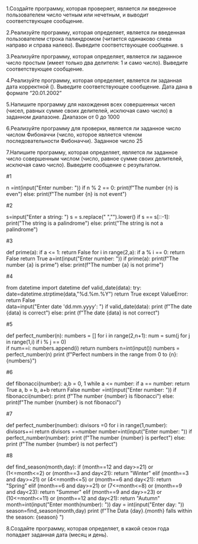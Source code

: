 1.Создайте программу, которая проверяет, является ли введенное пользователем число четным или нечетным, и выводит соответствующее сообщение.


2.Реализуйте программу, которая определяет, является ли введенная пользователем строка палиндромом (читается одинаково слева направо и справа налево). Выведите соответствующее сообщение.
s

3.Реализуйте программу, которая определяет, является ли заданное число простым (имеет только два делителя: 1 и само число). Выведите соответствующее сообщение.

4.Реализуйте программу, которая определяет, является ли заданная дата корректной (). Выведите соответствующее сообщение.
Дата дана в формате “20.01.2002”




5.Напишите программу для нахождения всех совершенных чисел (чисел, равных сумме своих делителей, исключая само число) в заданном диапазоне. Диапазон от 0 до 1000

6.Реализуйте программу для проверки, является ли заданное число числом Фибоначчи (число, которое является членом последовательности Фибоначчи). Заданное число 25

7.Напишите программу, которая определяет, является ли заданное число совершенным числом (число, равное сумме своих делителей, исключая само число). Выведите сообщение с результатом.

#1

n =int(input("Enter number: "))
if n % 2 == 0:
    print(f"The number {n} is even")
else:
    print(f"The number {n} is not event")

#2

s=input("Enter a string: ")
s = s.replace(" ","").lower()
if s == s[::-1]:
    print("The string is a palindrome")
else:
    print("The string is not a palindrome")

#3

def prime(a):
    if a <= 1:
        return False
    for i in range(2,a):
        if a % i == 0:
            return False
    return True
a=int(input("Enter number: "))
if prime(a):
    print(f"The number {a} is prime")
else:
    print(f"The number {a} is not prime")

#4

from datetime import datetime
def valid_date(data):
    try:
        date=datetime.strptime(data,"%d.%m.%Y")
        return True
    except ValueError:
        return False    
data=input("Enter date 'dd.mm.yyyy': ")
if valid_date(data):
    print (f"The date {data} is correct")
else:
    print (f"The date {data} is not correct")

#5 

def perfect_number(n):
    numbers = []
    for i in range(2,n+1):
        num = sum(j for j in range(1,i) if i % j == 0)       
        if num==i:
            numbers.append(i)
    return numbers
n=int(input())
numbers = perfect_number(n)
print (f"Perfect numbers in the range from 0 to {n}: {numbers}")

#6

def fibonacci(number):
    a,b = 0, 1
    while a <= number:
        if a == number:
            return True
        a, b = b, a+b
    return False
number =int(input("Enter number: "))
if fibonacci(number):
    print (f"The number {number} is fibonacci")
else:
    print(f"The number {number} is not fibonacci")

#7

def perfect_number(number):
    divisors =0
    for i in range(1,number):
        divisors+=i
    return divisors ==number
number=int(input("Enter number: "))
if perfect_number(number):
    print (f"The number {number} is perfect")
else:
    print (f"The number {number} is not perfect")

#8

def find_season(month,day):
    if (month==12 and day>=21) or (1<=month<=2) or (month==3 and day<21):
        return "Winter"
    elif (month==3 and day>=21) or (4<=month<=5) or (month==6 and day<21):
        return "Spring"
    elif (month==6 and day>=21) or (7<=month<=8) or (month==9 and day<23):
        return "Summer"
    elif (month==9 and day>=23) or (10<=month<=11) or (month==12 and day<21):
        return "Autumn"
month=int(input("Enter month(number): "))
day = int(input("Enter day: "))
season=find_season(month,day)
print (f"The Data {day}.{month} falls within the season: {season} ")


8.Создайте программу, которая определяет, в какой сезон года попадает заданная дата (месяц и день). 
